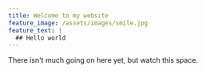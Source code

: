 ```yaml
---
title: Welcome to my website
feature_image: /assets/images/smile.jpg
feature_text: |
  ## Hello world
---
```


There isn't much going on here yet, but watch this space.
